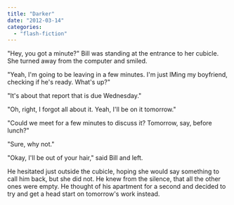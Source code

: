 ```yaml
---
title: "Darker"
date: "2012-03-14"
categories: 
  - "flash-fiction"
---
```


"Hey, you got a minute?" Bill was standing at the entrance to her cubicle. She turned away from the computer and smiled.

"Yeah, I'm going to be leaving in a few minutes. I'm just IMing my boyfriend, checking if he's ready. What's up?"

"It's about that report that is due Wednesday."

"Oh, right, I forgot all about it. Yeah, I'll be on it tomorrow."

"Could we meet for a few minutes to discuss it? Tomorrow, say, before lunch?"

"Sure, why not."

"Okay, I'll be out of your hair," said Bill and left.

He hesitated just outside the cubicle, hoping she would say something to call him back, but she did not. He knew from the silence, that all the other ones were empty. He thought of his apartment for a second and decided to try and get a head start on tomorrow's work instead.

